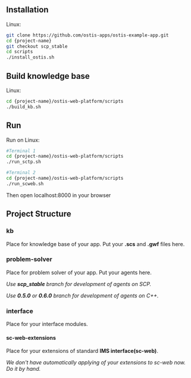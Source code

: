 
## Installation

Linux:
```sh
git clone https://github.com/ostis-apps/ostis-example-app.git
cd {project-name}
git checkout scp_stable
cd scripts
./install_ostis.sh
```

## Build knowledge base
Linux:
```sh
cd {project-name}/ostis-web-platform/scripts
./build_kb.sh
```

## Run
Run on Linux:
```sh
#Terminal 1
cd {project-name}/ostis-web-platform/scripts
./run_sctp.sh

#Terminal 2
cd {project-name}/ostis-web-platform/scripts
./run_scweb.sh
```

Then open localhost:8000 in your browser

## Project Structure

### kb
Place for knowledge base of your app. Put your **.scs** and **.gwf** files here.

### problem-solver
Place for problem solver of your app. Put your agents here.

*Use **scp_stable** branch for development of agents on SCP.*

*Use **0.5.0** or **0.6.0** branch for development of agents on C++.*

### interface

Place for your interface modules.

#### sc-web-extensions
Place for your extensions of standard **IMS interface(sc-web)**. 

*We don't have automatically applying of your extensions to sc-web now. Do it by hand.*
